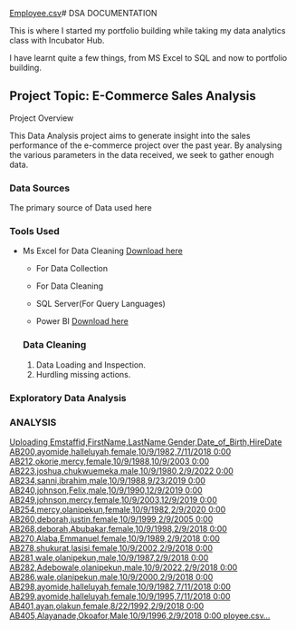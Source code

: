 [Employee.csv](https://github.com/user-attachments/files/20494449/Employee.csv)# DSA DOCUMENTATION

This is where I started my portfolio building while taking my data analytics class with Incubator Hub.

I have learnt quite a few things, from MS Excel to SQL and now to portfolio building.

## Project Topic: E-Commerce Sales Analysis

Project Overview

 This Data Analysis project aims to generate insight into the sales performance of the e-commerce project over the past year. By analysing the various parameters in the data received, we seek to gather enough data.

### Data Sources
The  primary source of Data used here 

### Tools Used
- Ms Excel for Data Cleaning [Download here](https://www.microsoft.com)
  - For Data Collection
  - For Data Cleaning
 
  - SQL Server(For Query Languages)
  - Power BI [Download here](https://www.microsoft.com/en-us/power-platform/products/power-bi/downloads)
 

  ### Data Cleaning
  1. Data Loading and Inspection.
  2. Hurdling missing actions.
 

 ### Exploratory Data Analysis


 ### ANALYSIS
[Uploading Emstaffid,FirstName,LastName,Gender,Date_of_Birth,HireDate
AB200,ayomide,halleluyah,female,10/9/1982,7/11/2018 0:00
AB212,okorie,mercy,female,10/9/1988,10/9/2003 0:00
AB223,joshua,chukwuemeka,male,10/9/1980,2/9/2022 0:00
AB234,sanni,ibrahim,male,10/9/1988,9/23/2019 0:00
AB240,johnson,Felix,male,10/9/1990,12/9/2019 0:00
AB249,johnson,mercy,female,10/9/2003,12/9/2019 0:00
AB254,mercy,olanipekun,female,10/9/1982,2/9/2020 0:00
AB260,deborah,justin,female,10/9/1999,2/9/2005 0:00
AB268,deborah,Abubakar,female,10/9/1998,2/9/2018 0:00
AB270,Alaba,Emmanuel,female,10/9/1989,2/9/2018 0:00
AB278,shukurat,lasisi,female,10/9/2002,2/9/2018 0:00
AB281,wale,olanipekun,male,10/9/1987,2/9/2018 0:00
AB282,Adebowale,olanipekun,male,10/9/2022,2/9/2018 0:00
AB286,wale,olanipekun,male,10/9/2000,2/9/2018 0:00
AB298,ayomide,halleluyah,female,10/9/1982,7/11/2018 0:00
AB299,ayomide,halleluyah,female,10/9/1995,7/11/2018 0:00
AB401,ayan,olakun,female,8/22/1992,2/9/2018 0:00
AB405,Alayanade,Okoafor,Male,10/9/1996,2/9/2018 0:00
ployee.csv…]()

   
